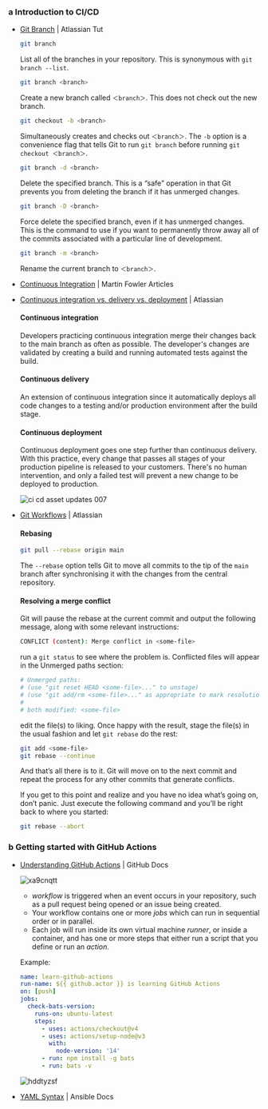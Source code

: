 ### a Introduction to CI/CD

- [Git Branch](https://www.atlassian.com/git/tutorials/using-branches) | Atlassian Tut

  ```bash
  git branch
  ```
  List all of the branches in your repository. This is synonymous with `git branch --list`.

  ```bash
  git branch <branch>
  ```
  Create a new branch called `＜branch＞`. This does not check out the new branch.

  ```bash
  git checkout -b <branch>
  ```
  Simultaneously creates and checks out `＜branch＞`. The `-b` option is a convenience flag that tells Git to run `git branch` before running `git checkout ＜branch＞`.

  ```bash
  git branch -d <branch>
  ```
  Delete the specified branch. This is a “safe” operation in that Git prevents you from deleting the branch if it has unmerged changes.

  ```bash
  git branch -D <branch>
  ```
  Force delete the specified branch, even if it has unmerged changes. This is the command to use if you want to permanently throw away all of the commits associated with a particular line of development.

  ```bash
  git branch -m <branch>
  ```
  Rename the current branch to `＜branch＞`.

- [Continuous Integration](https://www.martinfowler.com/articles/continuousIntegration.html) | Martin Fowler Articles
- [Continuous integration vs. delivery vs. deployment](https://www.atlassian.com/continuous-delivery/principles/continuous-integration-vs-delivery-vs-deployment) | Atlassian

  #### Continuous integration
  Developers practicing continuous integration merge their changes back to the main branch as often as possible.
  The developer's changes are validated by creating a build and running automated tests against the build.

  #### Continuous delivery
  An extension of continuous integration since it automatically deploys all code changes to a testing and/or production environment after the build stage.

  #### Continuous deployment
  Continuous deployment goes one step further than continuous delivery. With this practice, every change that passes all stages of your production pipeline is released to your customers. There's no human intervention, and only a failed test will prevent a new change to be deployed to production.

  ![ci cd asset updates  007](https://github.com/yousefelassal/fullstackopen/assets/76617202/6905fbcb-75ae-41b4-b45b-8f03da127d59)

- [Git Workflows](https://www.atlassian.com/git/tutorials/comparing-workflows) | Atlassian

  #### Rebasing
  ```bash
  git pull --rebase origin main
  ```
  The `--rebase` option tells Git to move all commits to the tip of the `main` branch after synchronising it with the changes from the central repository.

  #### Resolving a merge conflict
  Git will pause the rebase at the current commit and output the following message, along with some relevant instructions:
  ```bash
  CONFLICT (content): Merge conflict in <some-file>
  ```

  run a `git status` to see where the problem is. Conflicted files will appear in the Unmerged paths section:
  ```bash
  # Unmerged paths:
  # (use "git reset HEAD <some-file>..." to unstage)
  # (use "git add/rm <some-file>..." as appropriate to mark resolution)
  #
  # both modified: <some-file>
  ```
  
  edit the file(s) to liking. Once happy with the result, stage the file(s) in the usual fashion and let `git rebase` do the rest:
  ```bash
  git add <some-file>
  git rebase --continue
  ```
  And that’s all there is to it. Git will move on to the next commit and repeat the process for any other commits that generate conflicts.
  
  If you get to this point and realize and you have no idea what’s going on, don’t panic. Just execute the following command and you’ll be right back to where you started:
  ```bash
  git rebase --abort
  ```

### b Getting started with GitHub Actions

- [Understanding GitHub Actions](https://docs.github.com/en/actions/learn-github-actions/understanding-github-actions) | GitHub Docs

  ![xa9cnqtt](https://github.com/yousefelassal/fullstackopen/assets/76617202/2fac3bc9-57fd-431d-9000-c9576845608e)

  - _workflow_ is triggered when an event occurs in your repository, such as a pull request being opened or an issue being created.
  - Your workflow contains one or more _jobs_ which can run in sequential order or in parallel.
  - Each job will run inside its own virtual machine _runner_, or inside a container, and has one or more steps that either run a script that you define or run an _action_.

  Example:
  ```yaml
  name: learn-github-actions
  run-name: ${{ github.actor }} is learning GitHub Actions
  on: [push]
  jobs:
    check-bats-version:
      runs-on: ubuntu-latest
      steps:
        - uses: actions/checkout@v4
        - uses: actions/setup-node@v3
          with:
            node-version: '14'
        - run: npm install -g bats
        - run: bats -v
  ```
  ![hddtyzsf](https://github.com/yousefelassal/fullstackopen/assets/76617202/27acd106-4ba6-4131-96d4-a21148aa3a59)

  
- [YAML Syntax](https://docs.ansible.com/ansible/latest/reference_appendices/YAMLSyntax.html) | Ansible Docs

